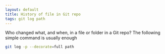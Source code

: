 ```yaml
---
layout: default
title: History of file in Git repo
tags: git log path
---
```


Who changed what, and when, in a file or folder in a Git repo? The following simple command is usually enough

```bash
git log -p --decorate=full path
```
